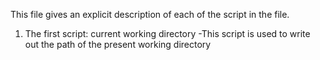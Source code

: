 This file gives an explicit description of each of the script in the file.

1. The first script: current working directory
 	-This script is used to write out the path of the present working directory           
